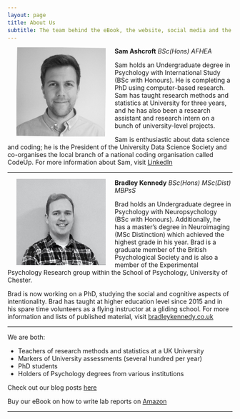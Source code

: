 ```yaml
---
layout: page
title: About Us
subtitle: The team behind the eBook, the website, social media and the blog
---
```


<img src="/img/Sam-face.jpeg" alt="Sam Ashcroft" width="200" align="left" hspace="20" title="Sam Ashcroft"> 

**Sam Ashcroft**
_BSc(Hons) AFHEA_

Sam holds an Undergraduate degree in Psychology with International Study (BSc with Honours). He is completing a PhD using computer-based research. Sam has taught research methods and statistics at University for three years, and he has also been a research assistant and research intern on a bunch of university-level projects. 

Sam is enthusiastic about data science and coding; he is the President of the University Data Science Society and co-organises the local branch of a national coding organisation called CodeUp. For more information about Sam, visit [LinkedIn](https://www.linkedin.com/in/samashcroft/)

***

<img src="/img/Brad-face.jpeg" alt="Brad Kennedy" width="200" align="left" hspace="20" title="Brad Kennedy"> 

**Bradley Kennedy**
_BSc(Hons) MSc(Dist) MBPsS_

Brad holds an Undergraduate degree in Psychology with Neuropsychology (BSc with Honours). Additionally, he has a master’s degree in Neuroimaging (MSc Distinction) which achieved the highest grade in his year. Brad is a graduate member of the British Psychological Society and is also a member of the Experimental Psychology Research group within the School of Psychology, University of Chester.

Brad is now working on a PhD, studying the social and cognitive aspects of intentionality. Brad has taught at higher education level since 2015 and in his spare time volunteers as a flying instructor at a gliding school. For more information and lists of published material, visit [bradleykennedy.co.uk](https://www.bradleykennedy.co.uk)

***

We are both:
- Teachers of research methods and statistics at a UK University
- Markers of University assessments (several hundred per year)
- PhD students 
- Holders of Psychology degrees from various institutions

Check out our blog posts [here](https://labreport.org/blog)

Buy our eBook on how to write lab reports on [Amazon](https://www.amazon.co.uk)

***
